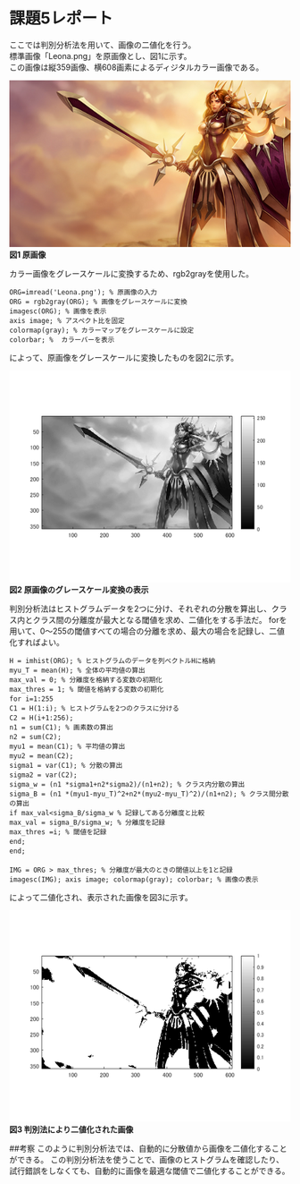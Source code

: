 # 課題5レポート

ここでは判別分析法を用いて、画像の二値化を行う。  
標準画像「Leona.png」を原画像とし、図1に示す。  
この画像は縦359画像、横608画素によるディジタルカラー画像である。

![原画像](https://github.com/NKtoho/Image_Processing/blob/master/Leona.png?raw=true)  
**図1 原画像**

カラー画像をグレースケールに変換するため、rgb2grayを使用した。

`ORG=imread('Leona.png'); % 原画像の入力`  
`ORG = rgb2gray(ORG); % 画像をグレースケールに変換`  
`imagesc(ORG); % 画像を表示`  
`axis image; % アスペクト比を固定`  
`colormap(gray); % カラーマップをグレースケールに設定`  
`colorbar; %  カラーバーを表示`  

によって、原画像をグレースケールに変換したものを図2に示す。

![グレースケール](https://github.com/NKtoho/Image_Processing/blob/master/%E8%AA%B2%E9%A1%8C3/%E7%94%BB%E5%83%8F/%E3%83%A2%E3%83%8E%E3%82%AF%E3%83%AD%E7%94%BB%E5%83%8F.png?raw=true)  
**図2 原画像のグレースケール変換の表示**

判別分析法はヒストグラムデータを2つに分け、それぞれの分散を算出し、クラス内とクラス間の分離度が最大となる閾値を求め、二値化をする手法だ。
forを用いて、0～255の閾値すべての場合の分離を求め、最大の場合を記録し、二値化すればよい。

`H = imhist(ORG); % ヒストグラムのデータを列ベクトルHに格納`  
`myu_T = mean(H); % 全体の平均値の算出`  
`max_val = 0; % 分離度を格納する変数の初期化`  
`max_thres = 1; % 閾値を格納する変数の初期化`  
`for i=1:255`  
`C1 = H(1:i); % ヒストグラムを2つのクラスに分ける`  
`C2 = H(i+1:256);`  
`n1 = sum(C1); % 画素数の算出`  
`n2 = sum(C2);`  
`myu1 = mean(C1); % 平均値の算出`  
`myu2 = mean(C2);`  
`sigma1 = var(C1); % 分散の算出`  
`sigma2 = var(C2);`  
`sigma_w = (n1 *sigma1+n2*sigma2)/(n1+n2); % クラス内分散の算出`  
`sigma_B = (n1 *(myu1-myu_T)^2+n2*(myu2-myu_T)^2)/(n1+n2); % クラス間分散の算出`  
`if max_val<sigma_B/sigma_w % 記録してある分離度と比較`  
`max_val = sigma_B/sigma_w; % 分離度を記録`  
`max_thres =i; % 閾値を記録`  
`end;`  
`end;`  
`  `  
`IMG = ORG > max_thres; % 分離度が最大のときの閾値以上を1と記録`  
`imagesc(IMG); axis image; colormap(gray); colorbar; % 画像の表示`  

によって二値化され、表示された画像を図3に示す。

![判別分析法により二値化された画像](https://github.com/NKtoho/Image_Processing/blob/master/%E8%AA%B2%E9%A1%8C5/%E7%94%BB%E5%83%8F/%E7%8F%AD%E5%88%A5%E5%88%86%E6%9E%90%E6%B3%95.png?raw=true)  
**図3 判別法により二値化された画像**

##考察
このように判別分析法では、自動的に分散値から画像を二値化することができる。
この判別分析法を使うことで、画像のヒストグラムを確認したり、試行錯誤をしなくても、自動的に画像を最適な閾値で二値化することができる。

